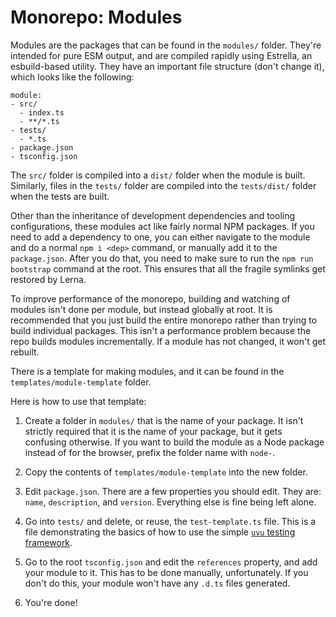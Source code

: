 # Monorepo: Modules

Modules are the packages that can be found in the `modules/` folder. They're intended for pure ESM output, and are compiled rapidly using Estrella, an esbuild-based utility. They have an important file structure (don't change it), which looks like the following:

```
module:
- src/
  - index.ts
  - **/*.ts
- tests/
  - *.ts
- package.json
- tsconfig.json
```

The `src/` folder is compiled into a `dist/` folder when the module is built. Similarly, files in the `tests/` folder are compiled into the `tests/dist/` folder when the tests are built.

Other than the inheritance of development dependencies and tooling configurations, these modules act like fairly normal NPM packages. If you need to add a dependency to one, you can either navigate to the module and do a normal `npm i <dep>` command, or manually add it to the `package.json`. After you do that, you need to make sure to run the `npm run bootstrap` command at the root. This ensures that all the fragile symlinks get restored by Lerna.

To improve performance of the monorepo, building and watching of modules isn't done per module, but instead globally at root. It is recommended that you just build the entire monorepo rather than trying to build individual packages. This isn't a performance problem because the repo builds modules incrementally. If a module has not changed, it won't get rebuilt.

There is a template for making modules, and it can be found in the `templates/module-template` folder.

Here is how to use that template:

1. Create a folder in `modules/` that is the name of your package.
  It isn't strictly required that it is the name of your package, but it gets confusing otherwise.
  If you want to build the module as a Node package instead of for the browser, prefix the folder name with `node-`.

2. Copy the contents of `templates/module-template` into the new folder.

3. Edit `package.json`.
  There are a few properties you should edit. They are: `name`, `description`, and `version`. Everything else is fine being left alone.

4. Go into `tests/` and delete, or reuse, the `test-template.ts` file. This is a file demonstrating the basics of how to use the simple [`uvu` testing framework](https://github.com/lukeed/uvu).

5. Go to the root `tsconfig.json` and edit the `references` property, and add your module to it. This has to be done manually, unfortunately. If you don't do this, your module won't have any `.d.ts` files generated.

6. You're done!
